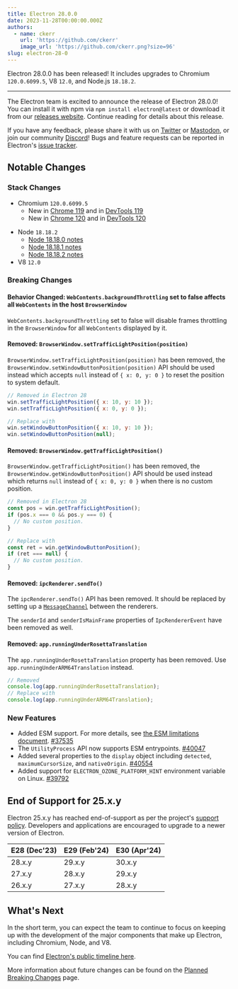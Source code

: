 ```yaml
---
title: Electron 28.0.0
date: 2023-11-28T00:00:00.000Z
authors:
  - name: ckerr
    url: 'https://github.com/ckerr'
    image_url: 'https://github.com/ckerr.png?size=96'
slug: electron-28-0
---
```


Electron 28.0.0 has been released! It includes upgrades to Chromium `120.0.6099.5`, V8 `12.0`, and Node.js `18.18.2`.

---

The Electron team is excited to announce the release of Electron 28.0.0! You can install it with npm via `npm install electron@latest` or download it from our [releases website](https://releases.electronjs.org/releases/stable). Continue reading for details about this release.

If you have any feedback, please share it with us on [Twitter](https://twitter.com/electronjs) or [Mastodon](https://social.lfx.dev/@electronjs), or join our community [Discord](https://discord.com/invite/electronjs)! Bugs and feature requests can be reported in Electron's [issue tracker](https://github.com/electron/electron/issues).

## Notable Changes

### Stack Changes

- Chromium `120.0.6099.5`
  - New in [Chrome 119](https://developer.chrome.com/blog/new-in-chrome-119/) and in [DevTools 119](https://developer.chrome.com/blog/new-in-devtools-119/)
  - New in [Chrome 120](https://developer.chrome.com/blog/new-in-chrome-120/) and in [DevTools 120](https://developer.chrome.com/blog/new-in-devtools-120/)

* Node `18.18.2`
  - [Node 18.18.0 notes](https://nodejs.org/en/blog/release/v18.18.0/)
  - [Node 18.18.1 notes](https://nodejs.org/en/blog/release/v18.18.1/)
  - [Node 18.18.2 notes](https://nodejs.org/en/blog/release/v18.18.2/)
* V8 `12.0`

### Breaking Changes

#### Behavior Changed: `WebContents.backgroundThrottling` set to false affects all `WebContents` in the host `BrowserWindow`

`WebContents.backgroundThrottling` set to false will disable frames throttling
in the `BrowserWindow` for all `WebContents` displayed by it.

#### Removed: `BrowserWindow.setTrafficLightPosition(position)`

`BrowserWindow.setTrafficLightPosition(position)` has been removed, the
`BrowserWindow.setWindowButtonPosition(position)` API should be used instead
which accepts `null` instead of `{ x: 0, y: 0 }` to reset the position to
system default.

```js
// Removed in Electron 28
win.setTrafficLightPosition({ x: 10, y: 10 });
win.setTrafficLightPosition({ x: 0, y: 0 });

// Replace with
win.setWindowButtonPosition({ x: 10, y: 10 });
win.setWindowButtonPosition(null);
```

#### Removed: `BrowserWindow.getTrafficLightPosition()`

`BrowserWindow.getTrafficLightPosition()` has been removed, the
`BrowserWindow.getWindowButtonPosition()` API should be used instead
which returns `null` instead of `{ x: 0, y: 0 }` when there is no custom
position.

```js
// Removed in Electron 28
const pos = win.getTrafficLightPosition();
if (pos.x === 0 && pos.y === 0) {
  // No custom position.
}

// Replace with
const ret = win.getWindowButtonPosition();
if (ret === null) {
  // No custom position.
}
```

#### Removed: `ipcRenderer.sendTo()`

The `ipcRenderer.sendTo()` API has been removed. It should be replaced by setting up a [`MessageChannel`](tutorial/message-ports.md#setting-up-a-messagechannel-between-two-renderers) between the renderers.

The `senderId` and `senderIsMainFrame` properties of `IpcRendererEvent` have been removed as well.

#### Removed: `app.runningUnderRosettaTranslation`

The `app.runningUnderRosettaTranslation` property has been removed.
Use `app.runningUnderARM64Translation` instead.

```js
// Removed
console.log(app.runningUnderRosettaTranslation);
// Replace with
console.log(app.runningUnderARM64Translation);
```

### New Features

- Added ESM support. For more details, see [the ESM limitations document](https://github.com/electron/electron/blob/main/docs/tutorial/esm-limitations.md). [#37535](https://github.com/electron/electron/pull/37535)
- The `UtilityProcess` API now supports ESM entrypoints. [#40047](https://github.com/electron/electron/pull/40047)
- Added several properties to the `display` object including `detected`, `maximumCursorSize`, and `nativeOrigin`. [#40554](https://github.com/electron/electron/pull/40554)
- Added support for `ELECTRON_OZONE_PLATFORM_HINT` environment variable on Linux. [#39792](https://github.com/electron/electron/pull/39792)

## End of Support for 25.x.y

Electron 25.x.y has reached end-of-support as per the project's [support policy](https://www.electronjs.org/docs/latest/tutorial/electron-timelines#version-support-policy). Developers and applications are encouraged to upgrade to a newer version of Electron.

| E28 (Dec'23) | E29 (Feb'24) | E30 (Apr'24) |
| ------------ | ------------ | ------------ |
| 28.x.y       | 29.x.y       | 30.x.y       |
| 27.x.y       | 28.x.y       | 29.x.y       |
| 26.x.y       | 27.x.y       | 28.x.y       |

## What's Next

In the short term, you can expect the team to continue to focus on keeping up with the development of the major components that make up Electron, including Chromium, Node, and V8.

You can find [Electron's public timeline here](https://www.electronjs.org/docs/latest/tutorial/electron-timelines).

More information about future changes can be found on the [Planned Breaking Changes](https://github.com/electron/electron/blob/main/docs/breaking-changes.md) page.
